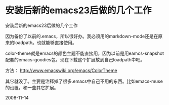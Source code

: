 # 安装后新的emacs23后做的几个工作

安装后新的emacs23后做的几个工作

因为备份了以前的.emacs，所以很好办。我必须用的markdown-mode还是在原来的loadpath。也就能够直接使用。

color-theme就是emacs的颜色主题不能直接用，因为以前是用eamcs-snapshot配套的emacs-goodies包。现在下载这个扩展放到自己loadpath中吧。

方法： <http://www.emacswiki.org/emacs/ColorTheme>

其它就没了。主要是注释掉了很多.emacs中自己不用的东西。比如emacs-muse的设置，和一些其它扩展。


2008-11-14